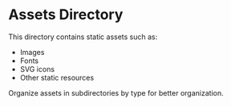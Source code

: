 # Assets Directory

This directory contains static assets such as:
- Images
- Fonts
- SVG icons
- Other static resources

Organize assets in subdirectories by type for better organization.
